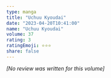 ```yaml
---
type: manga
title: "Uchuu Kyoudai"
date: "2023-04-20T10:41:00"
name: "Uchuu Kyoudai"
volume: 37
rating: 3
ratingEmoji: ⭐️⭐️⭐️
share: false
---
```


*[No review was written for this volume]*
